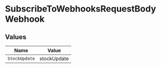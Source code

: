 # SubscribeToWebhooksRequestBodyWebhook


## Values

| Name          | Value         |
| ------------- | ------------- |
| `StockUpdate` | stockUpdate   |